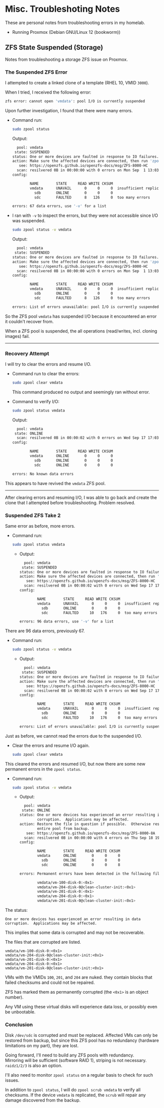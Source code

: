 # Misc. Troubleshoting Notes

These are personal notes from troubleshooting errors in my homelab.  

- Running Proxmox (Debian GNU/Linux 12 (bookworm))




## ZFS State Suspended (Storage)

Notes from troubleshooting a storage ZFS issue on Proxmox.  

### The Suspended ZFS Error
I attempted to create a linked clone of a template (RHEL 10, VMID `3000`).  

When I tried, I received the following error:

```bash
zfs error: cannot open 'vmdata': pool I/O is currently suspended
```

Upon further investigation, I found that there were many errors.  

- Command run:
  ```bash
  sudo zpool status
  ```
  Output:
  ```bash
    pool: vmdata
   state: SUSPENDED
  status: One or more devices are faulted in response to IO failures.
  action: Make sure the affected devices are connected, then run 'zpool clear'.
     see: https://openzfs.github.io/openzfs-docs/msg/ZFS-8000-HC
    scan: resilvered 0B in 00:00:00 with 0 errors on Mon Sep  1 13:03:19 2025
  config:
  
          NAME        STATE     READ WRITE CKSUM
          vmdata      UNAVAIL      0     0     0  insufficient replicas
            sdb       ONLINE       0     0     0
            sdc       FAULTED      8   126     0  too many errors
  
  errors: 67 data errors, use '-v' for a list
  ```


- I ran with `-v` to inspect the errors, but they were not accessible since I/O
  was suspended.
  ```bash
  sudo zpool status -v vmdata
  ```
  
  Output:
  ```bash
    pool: vmdata
   state: SUSPENDED
  status: One or more devices are faulted in response to IO failures.
  action: Make sure the affected devices are connected, then run 'zpool clear'.
     see: https://openzfs.github.io/openzfs-docs/msg/ZFS-8000-HC
    scan: resilvered 0B in 00:00:00 with 0 errors on Mon Sep  1 13:03:19 2025
  config:
  
          NAME        STATE     READ WRITE CKSUM
          vmdata      UNAVAIL      0     0     0  insufficient replicas
            sdb       ONLINE       0     0     0
            sdc       FAULTED      8   126     0  too many errors
  
  errors: List of errors unavailable: pool I/O is currently suspended
  ```

So the ZFS pool `vmdata` has suspended I/O because it encountered an error it
couldn't recover from.  

When a ZFS pool is suspended, the all operations (read/writes, incl. cloning
images) fail.  

---


### Recovery Attempt

I will try to clear the errors and resume I/O.  

- Command run to clear the errors:
  ```bash
  sudo zpool clear vmdata
  ```
  This command produced no output and seemingly ran without error.  

- Command to verify I/O:
  ```bash
  sudo zpool status vmdata
  ```
  Output:
  ```bash
    pool: vmdata
   state: ONLINE
    scan: resilvered 0B in 00:00:02 with 0 errors on Wed Sep 17 17:03:48 2025
  config:
  
          NAME        STATE     READ WRITE CKSUM
          vmdata      ONLINE       0     0     0
            sdb       ONLINE       0     0     0
            sdc       ONLINE       0     0     0
  
  errors: No known data errors
  ```

This appears to have revived the `vmdata` ZFS pool.  

---

After clearing errors and resuming I/O, I was able to go back and create the
clone that I attempted before troubleshooting. Problem resolved.  


### Suspended ZFS Take 2

Same error as before, more errors.  

- Command run:
  ```bash
  sudo zpool status vmdata
  ```

    - Output:
      ```bash
        pool: vmdata
       state: SUSPENDED
      status: One or more devices are faulted in response to IO failures.
      action: Make sure the affected devices are connected, then run 'zpool clear'.
         see: https://openzfs.github.io/openzfs-docs/msg/ZFS-8000-HC
        scan: resilvered 0B in 00:00:02 with 0 errors on Wed Sep 17 17:03:48 2025
      config:
      
              NAME        STATE     READ WRITE CKSUM
              vmdata      UNAVAIL      0     0     0  insufficient replicas
                sdb       ONLINE       0     0     0
                sdc       FAULTED     10   176     0  too many errors
      
      errors: 96 data errors, use '-v' for a list
      ```

There are 96 data errors, previously 67.  

- Command run: 
  ```bash
  sudo zpool status -v vmdata
  ```

    - Output:
      ```bash
        pool: vmdata
       state: SUSPENDED
      status: One or more devices are faulted in response to IO failures.
      action: Make sure the affected devices are connected, then run 'zpool clear'.
         see: https://openzfs.github.io/openzfs-docs/msg/ZFS-8000-HC
        scan: resilvered 0B in 00:00:02 with 0 errors on Wed Sep 17 17:03:48 2025
      config:
      
              NAME        STATE     READ WRITE CKSUM
              vmdata      UNAVAIL      0     0     0  insufficient replicas
                sdb       ONLINE       0     0     0
                sdc       FAULTED     10   176     0  too many errors
      
      errors: List of errors unavailable: pool I/O is currently suspended
      ```

Just as before, we cannot read the errors due to the suspended I/O.  

- Clear the errors and resume I/O again.  
  ```bash
  sudo zpool clear vmdata
  ```

This cleared the errors and resumed I/O, but now there are some new permanent
errors in the `zpool status`.  

- Command run:
  ```bash
  sudo zpool status -v vmdata
  ```

    - Output:

      ```bash
        pool: vmdata
       state: ONLINE
      status: One or more devices has experienced an error resulting in data
              corruption.  Applications may be affected.
      action: Restore the file in question if possible.  Otherwise restore the
              entire pool from backup.
         see: https://openzfs.github.io/openzfs-docs/msg/ZFS-8000-8A
        scan: resilvered 0B in 00:00:00 with 4 errors on Thu Sep 18 19:06:07 2025
      config:
      
              NAME        STATE     READ WRITE CKSUM
              vmdata      ONLINE       0     0     0
                sdb       ONLINE       0     0     0
                sdc       ONLINE       0     0     8
      
      errors: Permanent errors have been detected in the following files:
      
              vmdata/vm-100-disk-0:<0x1>
              vmdata/vm-204-disk-0@clean-cluster-init:<0x1>
              vmdata/vm-201-disk-0:<0x1>
              vmdata/vm-204-disk-0:<0x1>
              vmdata/vm-201-disk-0@clean-cluster-init:<0x1>
      ```

The status:
```plaintext
One or more devices has experienced an error resulting in data corruption.  Applications may be affected.
```
This implies that some data is corrupted and may not be recoverable.  

The files that are corrupted are listed.  

```plaintext
vmdata/vm-100-disk-0:<0x1>
vmdata/vm-204-disk-0@clean-cluster-init:<0x1>
vmdata/vm-201-disk-0:<0x1>
vmdata/vm-204-disk-0:<0x1>
vmdata/vm-201-disk-0@clean-cluster-init:<0x1>
```

VMs with the VMIDs `100`, `201`, and `204` are nuked. they contain blocks that
failed checksums and could not be repaired.  

ZFS has marked them as permanently corrupted (the `<0x1>` is an object number).  

Any VM using these virtual disks will experience data loss, or possibly even be
unbootable.  

### Conclusion
Disk `/dev/sdc` is corrupted and must be replaced. Affected VMs
can only be restored from backup, but since this ZFS pool has no redundancy
(hardware limitations on my part), they are lost.  

Going forward, I'll need to build any ZFS pools with redundancy.  
Mirroring will be sufficient (software RAID 1), striping is not necessary.
`raidz1/2/3` is also an option.  

I'll also need to monitor `zpool status` on a regular basis to check for such
issues.  

In addition to `zpool status`, I will do `zpool scrub vmdata` to verify all
checksums. If the device `vmdata` is replicated, the `scrub` will repair any
damage discovered from the backup.    


